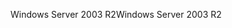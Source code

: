 <span data-ttu-id="35687-101">Windows Server 2003 R2</span><span class="sxs-lookup"><span data-stu-id="35687-101">Windows Server 2003 R2</span></span>